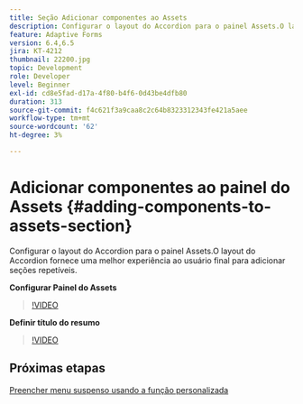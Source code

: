 ```yaml
---
title: Seção Adicionar componentes ao Assets
description: Configurar o layout do Accordion para o painel Assets.O layout do Accordion fornece uma melhor experiência ao usuário final para adicionar seções repetíveis.
feature: Adaptive Forms
version: 6.4,6.5
jira: KT-4212
thumbnail: 22200.jpg
topic: Development
role: Developer
level: Beginner
exl-id: cd8e5fad-d17a-4f80-b4f6-0d43be4dfb80
duration: 313
source-git-commit: f4c621f3a9caa8c2c64b8323312343fe421a5aee
workflow-type: tm+mt
source-wordcount: '62'
ht-degree: 3%

---
```


# Adicionar componentes ao painel do Assets {#adding-components-to-assets-section}

Configurar o layout do Accordion para o painel Assets.O layout do Accordion fornece uma melhor experiência ao usuário final para adicionar seções repetíveis.

**Configurar Painel do Assets**

>[!VIDEO](https://video.tv.adobe.com/v/22200?quality=12&learn=on)

**Definir título do resumo**
>[!VIDEO](https://video.tv.adobe.com/v/28387?quality=12&learn=on)

## Próximas etapas

[Preencher menu suspenso usando a função personalizada](./using-custom-functions-and-code-editor.md)
